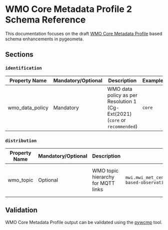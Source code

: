 # WMO Core Metadata Profile 2 Schema Reference

This documentation focuses on the draft [WMO Core Metadata Profile](https://github.com/wmo-im/wcmp2) based schema
enhancements in pygeometa.

## Sections

### `identification`

Property Name|Mandatory/Optional|Description|Example|Reference
-------------|------------------|-----------|-------|---------:
wmo_data_policy|Mandatory|WMO data policy as per Resolution 1 (Cg-Ext(2021) (`core` or `recommended`)|`core`|WMO Core Metadata Profile 2, clause 7

### `distribution`

Property Name|Mandatory/Optional|Description|Example|Reference
-------------|------------------|-----------|-------|---------:
wmo_topic|Optional|WMO topic hierarchy for MQTT links|`mwi.mwi_met_centre.data.core.weather.surface-based-observations.synop`|WMO Core Metadata Profile 2, clause 7


## Validation

WMO Core Metadata Profile output can be validated using the [pywcmp](https://github.com/wmo-im/pywcmp) tool.
